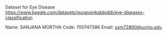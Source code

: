 Dataset for Eye Disease
https://www.kaggle.com/datasets/gunavenkatdoddi/eye-diseases-classification

Name: SANJANA MORTHA
Code: 700747286
Email: sxm72860@ucmo.edu
